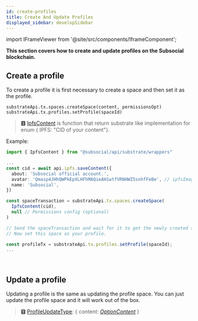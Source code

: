 ```yaml
---
id: create-profiles
title: Create And Update Profiles
displayed_sidebar: developSidebar
---
```

import IFrameViewer from '@site/src/components/IframeComponent';

**This section covers how to create and update profiles on the Subsocial blockchain.**

## Create a profile

To create a profile it is first necessary to create a space and then set it as the profile.

```
substrateApi.tx.spaces.createSpace(content, permissionsOpt)
substrateApi.tx.profiles.setProfile(spaceId)
```

> 🅸 [IpfsContent](https://docs.subsocial.network/js-docs/js-sdk/interfaces/interfaces.reaction.html) is function that return substrate like implementation for enum { IPFS: "CID of your content"}.  

Example:

```typescript
import { IpfsContent } from "@subsocial/api/substrate/wrappers"

...
const cid = await api.ipfs.saveContent({
  about: 'Subsocial official account.',
  avatar: 'Qmasp4JHhQWPkEpXLHFhMAQieAH1wtfVRNHWZ5snhfFeBe', // ipfsImageCid = await api.subsocial.ipfs.saveFile(file)
  name: 'Subsocial',
})

const spaceTransaction = substrateApi.tx.spaces.createSpace(
  IpfsContent(cid),
  null // Permissions config (optional)
)

// Send the spaceTransaction and wait for it to get the newly created spaceId.
// Now set this space as your profile.

const profileTx = substrateApi.tx.profiles.setProfile(spaceId);
...
```

 <IFrameViewer
      src="https://play.subsocial.network/writing-data/profile?iframe=true"
  />
<br/>

## Update a profile

Updating a profile is the same as updating the profile space. You can just update the profile space and it will work out of the box.

> 🆃 [ProfileUpdateType](https://docs.subsocial.network/js-docs/js-sdk/modules.html#profileupdatetype): { content: [_OptionContent_](https://docs.subsocial.network/js-docs/js-sdk/classes/optioncontent.html) }  
